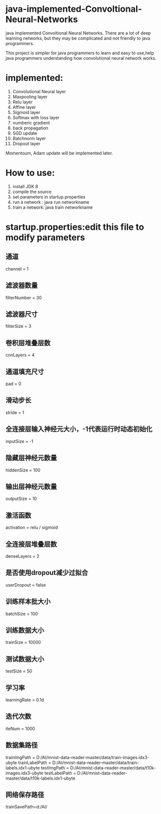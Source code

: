 # java-implemented-Convoltional-Neural-Networks

java implemented Convoltional Neural Networks. There are a lot of deep learning networks, but they may be complicated and not friendly 
to java programmers. 

This project is  simpler for java programmers to learn and easy to use,help java programmers understanding how convolutional neural network
works.

# implemented:
1. Convolutional Neural layer
2. Maxpooling layer
3. Relu layer
4. Affine layer
5. Sigmoid layer
6. Softmax with loss layer
7. numberic gradient
8. back propagation
9. SGD update
10. Batchnorm layer
11. Dropout layer

Momentoum, Adam update will be implemented later.

# How to use:
1. install JDK 8
2. compile the source
3. set parameters in startup.properties
4. run a network : java run networkname
5. train a network: java train networkname

# startup.properties:edit this file to modify parameters 
## 通道
channel = 1
## 滤波器数量
filterNumber = 30
## 滤波器尺寸
filterSize = 3
## 卷积层堆叠层数
cnnLayers = 4
## 通道填充尺寸
pad = 0
## 滑动步长
stride = 1

## 全连接层输入神经元大小，-1代表运行时动态初始化
inputSize = -1
## 隐藏层神经元数量
hiddenSize = 100
## 输出层神经元数量
outputSize = 10

## 激活函数
activation = relu / sigmoid
## 全连接层堆叠层数
denseLayers = 2
## 是否使用dropout减少过拟合
userDropout = false

## 训练样本批大小
batchSize = 100
## 训练数据大小
trainSize = 10000
## 测试数据大小
testSize = 50
## 学习率
learningRate = 0.1d
## 迭代次数
iteNum = 1000

## 数据集路径
trainImgPath = D:/AI/mnist-data-reader-master/data/train-images.idx3-ubyte
trainLabelPath = D:/AI/mnist-data-reader-master/data/train-labels.idx1-ubyte
testImgPath = D:/AI/mnist-data-reader-master/data/t10k-images.idx3-ubyte
testLabelPath = D:/AI/mnist-data-reader-master/data/t10k-labels.idx1-ubyte

## 网络保存路径
trainSavePath=d:/AI/

